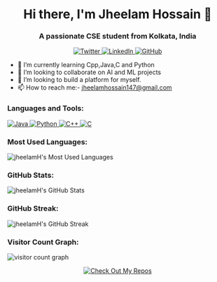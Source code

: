 <!-- Header -->
<h1 align="center">Hi there, I'm Jheelam Hossain 👋</h1>
<h3 align="center">A passionate CSE student from Kolkata, India</h3>

<!-- Social Links -->
<p align="center">
  <a href="https://twitter.com/jheelamH">
    <img src="https://img.shields.io/twitter/follow/jheelamH?label=Twitter&style=social" alt="Twitter">
  </a>
  <a href="https://linkedin.com/in/jheelamH">
    <img src="https://img.shields.io/badge/LinkedIn-blue?logo=linkedin&style=social" alt="LinkedIn">
  </a>
  <a href="https://github.com/jheelamH">
    <img src="https://img.shields.io/github/followers/jheelamH?label=GitHub&style=social" alt="GitHub">
  </a>
</p>

<!-- About Me -->
- 🌱 I’m currently learning Cpp,Java,C and Python
- 👯 I’m looking to collaborate on AI and ML projects
- 🤔 I’m looking to build a platform for myself.
- 📫 How to reach me:-  jheelamhossain147@gmail.com

<!-- Languages and Tools -->
<h3 align="left">Languages and Tools:</h3>
<p align="left">
  <a href="https://www.java.com" target="_blank">
    <img src="https://img.icons8.com/color/48/000000/java-coffee-cup-logo.png" alt="Java" />
  </a>
  <a href="https://www.python.org" target="_blank">
    <img src="https://img.icons8.com/color/48/000000/python.png" alt="Python" />
  </a>
  <a href="https://isocpp.org/" target="_blank">
    <img src="https://img.icons8.com/color/48/000000/c-plus-plus-logo.png" alt="C++" />
  </a>
  <a href="https://www.iso.org/iso-9899-c-standard.html" target="_blank">
    <img src="https://img.icons8.com/color/48/000000/c-programming.png" alt="C" />
  </a>
</p>
<!-- Most Used Languages -->
<h3 align="left">Most Used Languages:</h3>
<p align="left">
  <img src="https://github-readme-stats.vercel.app/api/top-langs/?username=jheelamH&layout=compact&theme=dark" alt="jheelamH's Most Used Languages">
</p>


<!-- GitHub Stats -->
<h3 align="left">GitHub Stats:</h3>
<p align="left">
  <img src="https://github-readme-stats.vercel.app/api?username=jheelamH&show_icons=true&theme=dark" alt="jheelamH's GitHub Stats">
</p>

<!-- Streak Stats -->
<h3 align="left">GitHub Streak:</h3>
<p align="left">
  <img src="https://github-readme-streak-stats.herokuapp.com/?user=jheelamH&theme=dark" alt="jheelamH's GitHub Streak">
</p>

<!-- Visitor Count Graph -->
<h3 align="left">Visitor Count Graph:</h3>
<p align="left">
  <img src="https://komarev.com/ghpvc/?username=jheelamH&style=flat-square&color=blueviolet" alt="visitor count graph">
</p>

<!-- Footer -->
<p align="center">
  <a href="https://github.com/jheelamH" target="_blank">
    <img src="https://img.shields.io/badge/-Check%20Out%20My%20Repos-000?style=for-the-badge&logo=GitHub" alt="Check Out My Repos">
  </a>
</p>
